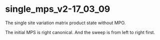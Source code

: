 # single_mps_v2-17_03_09
The single site variation matrix product state without MPO.



The initial MPS is right canonical. And the sweep is from left to right first.